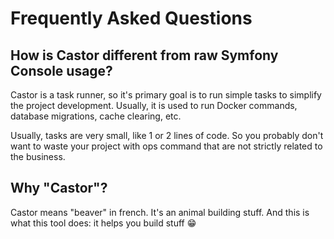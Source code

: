 # Frequently Asked Questions

## How is Castor different from raw Symfony Console usage?

Castor is a task runner, so it's primary goal is to run simple tasks to simplify
the project development. Usually, it is used to run Docker commands, database
migrations, cache clearing, etc.

Usually, tasks are very small, like 1 or 2 lines of code. So you probably don't
want to waste your project with ops command that are not strictly related to the
business.

## Why "Castor"?

Castor means "beaver" in french. It's an animal building stuff. And this is what
this tool does: it helps you build stuff 😁
